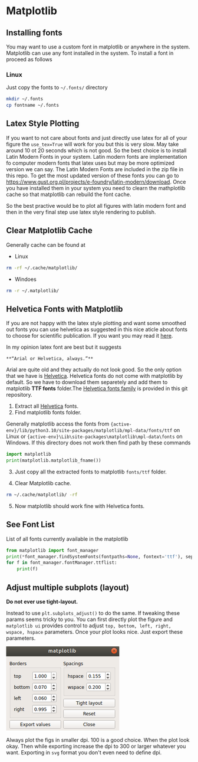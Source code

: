 # Matplotlib

## Installing fonts
You may want to use a custom font in matplotlib or anywhere in the system. Matplotlib can use any font installed in the system. To install a font in proceed as follows
### Linux

Just copy the fonts to `~/.fonts/` directory
```bash
mkdir ~/.fonts
cp fontname ~/.fonts
```
## Latex Style Plotting

If you want to not care about fonts and just directly use latex for all of your figure the `use_tex=True` will work for you but this is very slow. May take around 10 ot 20 seconds which is not good. So the best choice is to install Latin Modern Fonts in your system. Latin modern fonts are implementation fo computer modern fonts that latex uses but may be more optimized version we can say. The Latin Modern Fonts are included in the zip file in this repo. To get the most updated version of these fonts you can go to https://www.gust.org.pl/projects/e-foundry/latin-modern/download. Once you have installed them in your system you need to clearn the mathplotlib cache so that matplotlib can rebuild the font cache.

So the best practive would be to plot all figures with latin modern font and then in the very final step use latex style rendering to publish.

## Clear Matplotlib Cache

Generally cache can be found at  
* Linux
```bash
rm -rf ~/.cache/matplotlib/
```
* Windoes
```bash
rm -r ~/.matplotlib/
```

## Helvetica Fonts with Matplotlib

If you are not happy with the latex style plotting and want some smoothed out fonts you can use helvetica as suggested in this nice aticle about fonts to choose for scientific publication. If you want you may read it [here](https://doi.org/10.1021/acs.chemmater.6b00306).

In my opinion latex font are best but it suggests
```
**“Arial or Helvetica, always.”**
```
Arial are quite old and they actually do not look good. So the only option that we have is [Helvetica](./Helvetica-Font-Family.zip). Helvetica fonts do not come with matplotlib by default. So we have to download them separetely and add them to matplotlib **TTF fonts** folder.The [Helvetica fonts family](./Helvetica-Font-Family.zip) is provided in this git repository.


1. Extract all [Helvetica](./Helvetica-Font-Family.zip) fonts.
2. Find matplotlib fonts folder.

Generally matplotlib access the fonts from `{active-env}/lib/python3.10/site-packages/matplotlib/mpl-data/fonts/ttf` on Linux or `{active-env}\Lib\site-packages\matplotlib\mpl-data\fonts` on Windows. If this directory does not work then find path by these commands

```Python
import matplotlib
print(matplotlib.matplotlib_fname())
```

3. Just copy all the extracted fonts to matplotlib `fonts/ttf` folder.

4. Clear Matplotlib cache. 

```bash
rm ~/.cache/matplotlib/ -rf
```
5. Now matplotlib should work fine with Helvetica fonts.


## See Font List
List of all fonts currently available in the matplotlib
```python
from matplotlib import font_manager
print(*font_manager.findSystemFonts(fontpaths=None, fontext='ttf'), sep="\n")
for f in font_manager.fontManager.ttflist:
    print(f) 
```
## Adjust multiple subplots (layout)

**Do not ever use tight-layout.** 

Instead to use `plt.subplots_adjust()` to do the same. If tweaking these params seems tricky to you. You can first directly plot the figure and `matplotlib ui` provides control to adjust `top, bottom, left, right, wspace, hspace` parameters. Once your plot looks nice. Just export these parameters. 

![](./imgs/subplot_adjust.png)

Always plot the figs in smaller dpi. 100 is a good choice. When the plot look okay. Then while exporting increase the dpi to 300 or larger whatever you want. Exporting in `svg` format you don't even need to define dpi. 